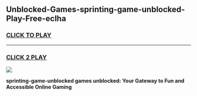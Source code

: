 
## Unblocked-Games-sprinting-game-unblocked-Play-Free-eclha
<h3>
<a href="https://premium76.site?title=sprinting-game-unblocked&ref=15A">CLICK TO PLAY</a></h3>
<hr>

<h3>
<a href="https://premium76.site?title=sprinting-game-unblocked&ref=15A">CLICK 2 PLAY</a>
  
</h3>

<a href="https://premium76.site?title=sprinting-game-unblocked&ref=15A"><img src="https://clearcache.store/games.png"></a>


**sprinting-game-unblocked games unblocked: Your Gateway to Fun and Accessible Online Gaming**
